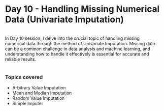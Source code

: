 <h1>Day 10 - Handling Missing Numerical Data (Univariate Imputation)</h1>
<br>
In Day 10 session, I delve into the crucial topic of handling missing numerical data through the method of Univariate Imputation. Missing data can be a common challenge in data analysis and machine learning, and understanding how to handle it effectively is essential for accurate and reliable results.
<br><br>
<h3>Topics covered</h3>
  <ul>
  <li>Arbitrary Value Imputation</li>
  <li>Mean and Median Imputation</li>
  <li>Random Value Imputation</li>
  <li>Simple Imputer</li>
  </ul>
